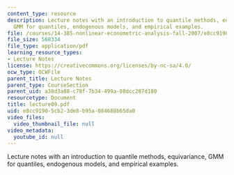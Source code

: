```yaml
---
content_type: resource
description: Lecture notes with an introduction to quantile methods, equivariance,
  GMM for quantiles, endogenous models, and empirical examples.
file: /courses/14-385-nonlinear-econometric-analysis-fall-2007/e8cc91905cb23de8b95a084688b65da0_lecture09.pdf
file_size: 568334
file_type: application/pdf
learning_resource_types:
- Lecture Notes
license: https://creativecommons.org/licenses/by-nc-sa/4.0/
ocw_type: OCWFile
parent_title: Lecture Notes
parent_type: CourseSection
parent_uid: a38d3a88-c78f-7b34-499a-08dcc287d180
resourcetype: Document
title: lecture09.pdf
uid: e8cc9190-5cb2-3de8-b95a-084688b65da0
video_files:
  video_thumbnail_file: null
video_metadata:
  youtube_id: null
---
```

Lecture notes with an introduction to quantile methods, equivariance, GMM for quantiles, endogenous models, and empirical examples.